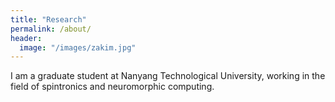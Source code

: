 ```yaml
---
title: "Research"
permalink: /about/
header:
  image: "/images/zakim.jpg"
---
```


I am a graduate student at Nanyang Technological University, working in the field of spintronics and neuromorphic computing. 